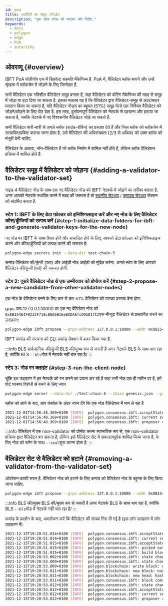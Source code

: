 ```yaml
---
id: poa
title: अथॉरिटी का सबूत (PoA)
description: "प्रूफ ऑफ़ स्टेक की व्याख्या और निर्देश."
keywords:
  - docs
  - polygon
  - edge
  - PoA
  - autorithy
---
```


## ओवरव्यू {#overview}

IBFT PoA पॉलीगॉन एज में डिफ़ॉल्ट सहमति मैकेनिज्म है. PoA में, वैलिडेटर ब्लॉक बनाने और उन्हें श्रृंखला में ब्लॉकचेन में जोड़ने के लिए जिम्मेदार हैं.

सभी वैलिडेटर एक गतिशील वैलिडेटर समूह बनाता हैं, जहां वैलिडेटर को वोटिंग मैकेनिज्म की मदद से समूह में जोड़ा या हटा दिया जा सकता है. इसका मतलब यह है कि वैलिडेटर द्वारा वैलिडेटर-समूह से अंदर/बाहर मतदान किया जा सकता है, यदि वैलिडेटर नोड्स का बहुमत (51%) समूह में/से एक निश्चित वैलिडेटर को जोड़ने/छोड़ने के लिए वोट देता है. इस तरह, दुर्भावनापूर्ण वैलिडेटर को नेटवर्क से पहचाना और हटाया जा सकता है, जबकि नेटवर्क में नए विश्वसनीय वैलिडेटर जोड़े जा सकते हैं.

सभी वैलिडेटर बारी-बारी से अगले ब्लॉक (राउंड-रोबिन) का प्रस्ताव देते हैं और जिस ब्लॉक को ब्लॉकचेन में सत्यापित/प्रविष्ट कराया जाना होता है, उसे  वैलिडेटर की अधिसंख्यता (2/3 से अधिक) को उक्त ब्लॉक को मंजूरी देनी चाहिए.

वैलिडेटर के अलावा, नॉन-वैलिडेटर हैं जो ब्लॉक निर्माण में शामिल नहीं होंते हैं, लेकिन ब्लॉक वैलिडेशन प्रक्रिया में शामिल होते हैं.

## वैलिडेटर समूह में वैलिडेटर को जोड़ना {#adding-a-validator-to-the-validator-set}

गाइड 4 वैलिडेटर नोड के साथ एक नए वैलिडेटर नोड को IBFT नेटवर्क में जोड़ने का तरीका बताता है. अगर आपको नेटवर्क स्थापित करने में मदद की जरूरत है तो [स्थानीय सेटअप](/edge/get-started/set-up-ibft-locally.md) / [क्लाउड सेटअप](/edge/get-started/set-up-ibft-on-the-cloud.md) सेक्शन को संदर्भित करता है.

### स्टेप 1: IBFT के लिए डेटा फ़ोल्डर को इनिशियलाइज करें और नए नोड के लिए वैलिडेटर कीस/कुँजियों को उत्पन्न करें {#step-1-initialize-data-folders-for-ibft-and-generate-validator-keys-for-the-new-node}

नए नोड पर IBFT के साथ तैयार होने और संचालित होने के लिए, आपको डेटा फ़ोल्डर को इनिशियलाइज करने और कीज/कुँजियों को उत्पन्न करने की जरूरत है:

````bash
polygon-edge secrets init --data-dir test-chain-5
````

कमांड वैलिडेटर की/कुंजी (पता) और आईडी नोड आईडी को मुद्रित करेगा. अगले स्टेप के लिए आपको वैलिडेटर की/कुंजी (पते) की जरूरत होगी.

### स्टेप 2: दूसरे वैलिडेटर नोड से एक उम्मीदवार को प्रोपोज करें {#step-2-propose-a-new-candidate-from-other-validator-nodes}

एक नोड के वैलिडेटर बनने के लिए कम से कम 51% वैलिडेटर को उसका प्रस्ताव देना होगा .

grpc पता:127.0.0.1:10000 पर एक नए वैलिडेटर नोड को `0x8B15464F8233F718c8605B16eBADA6fc09181fC2`एक मौजूदा वैलिडेटर से प्रस्तावित करने का उदाहरण:

````bash
polygon-edge ibft propose --grpc-address 127.0.0.1:10000 --addr 0x8B15464F8233F718c8605B16eBADA6fc09181fC2 --bls 0x9952735ca14734955e114a62e4c26a90bce42b4627a393418372968fa36e73a0ef8db68bba11ea967ff883e429b3bfdf --vote auth
````

IBFT कमांड की संरचना को [CLI कमांड](/docs/edge/get-started/cli-commands) सेक्शन में कवर किया गया है.

:::info BLS सार्वजानिक की/कुंजी
BLS की/मुख्य रूप से जरूरी है अगर नेटवर्क BLS के साथ भाग रहा है, क्योंकि BLS `--bls`मोड में नेटवर्क नहीं चल रहा है/
:::

### स्टेप 3: नोड रन क्लाइंट {#step-3-run-the-client-node}

चूंकि इस उदाहरण में हम नेटवर्क को रन करने का प्रयास कर रहे हैं जहां सभी नोड एक ही मशीन पर हैं, हमें पोर्ट परस्पर विरोधी से बचने के लिए ध्यान

````bash
polygon-edge server --data-dir ./test-chain-5 --chain genesis.json --grpc-address :50000 --libp2p :50001 --jsonrpc :50002 --seal
````

ब्लॉक को लाने के बाद, आप कंसोल के अंदर ध्यान देंगे कि एक नोड वैलिडेशन में भाग ले रहा है

````bash
2021-12-01T14:56:48.369+0100 [INFO]  polygon.consensus.ibft.acceptState: Accept state: sequence=4004
2021-12-01T14:56:48.369+0100 [INFO]  polygon.consensus.ibft: current snapshot: validators=5 votes=0
2021-12-01T14:56:48.369+0100 [INFO]  polygon.consensus.ibft: proposer calculated: proposer=0x8B15464F8233F718c8605B16eBADA6fc09181fC2 block=4004
````

:::info वैलिडेटर में एक non-validator को प्रोमोट करना
स्वाभाविक रूप से, एक non-validator प्रक्रिया द्वारा वैलिडेटर बन सकता है, लेकिन इसे वैलिडेटर सेट में सफलतापूर्वक शामिल किया जाना है, के लिए नोड को फ्लैग के साथ `--seal`शुरू करना होता है.
:::

## वैलिडेटर सेट से वैलिडेटर को हटाने {#removing-a-validator-from-the-validator-set}

ऑपरेशन काफी सरल है. वैलिडेटर नोड को हटाने के लिए कमांड को वैलिडेटर नोड के बहुमत के लिए किया जाना चाहिए.

````bash
polygon-edge ibft propose --grpc-address 127.0.0.1:10000 --addr 0x8B15464F8233F718c8605B16eBADA6fc09181fC2 --bls 0x9952735ca14734955e114a62e4c26a90bce42b4627a393418372968fa36e73a0ef8db68bba11ea967ff883e429b3bfdf --vote drop
````

:::info BLS की/मुख्य
BLS की/मुख्य रूप से जरूरी है अगर नेटवर्क BLS के साथ भाग रहा है, क्योंकि BLS `--bls`मोड में नेटवर्क नहीं चल रहा है/
:::

कमांड के प्रदर्शन के बाद, अवलोकन करें कि वैलिडेटर की संख्या गिरा दी गई है (इस लॉग उदाहरण में लॉग उदाहरण में)

````bash
2021-12-15T19:20:51.014+0100 [INFO]  polygon.consensus.ibft.acceptState: Accept state: sequence=2399 round=1
2021-12-15T19:20:51.014+0100 [INFO]  polygon.consensus.ibft: current snapshot: validators=4 votes=2
2021-12-15T19:20:51.015+0100 [INFO]  polygon.consensus.ibft.acceptState: we are the proposer: block=2399
2021-12-15T19:20:51.015+0100 [INFO]  polygon.consensus.ibft: picked out txns from pool: num=0 remaining=0
2021-12-15T19:20:51.015+0100 [INFO]  polygon.consensus.ibft: build block: number=2399 txns=0
2021-12-15T19:20:53.002+0100 [INFO]  polygon.consensus.ibft: state change: new=ValidateState
2021-12-15T19:20:53.009+0100 [INFO]  polygon.consensus.ibft: state change: new=CommitState
2021-12-15T19:20:53.009+0100 [INFO]  polygon.blockchain: write block: num=2399 parent=0x768b3bdf26cdc770525e0be549b1fddb3e389429e2d302cb52af1722f85f798c
2021-12-15T19:20:53.011+0100 [INFO]  polygon.blockchain: new block: number=2399 hash=0x6538286881d32dc7722dd9f64b71ec85693ee9576e8a2613987c4d0ab9d83590 txns=0 generation_time_in_sec=2
2021-12-15T19:20:53.011+0100 [INFO]  polygon.blockchain: new head: hash=0x6538286881d32dc7722dd9f64b71ec85693ee9576e8a2613987c4d0ab9d83590 number=2399
2021-12-15T19:20:53.011+0100 [INFO]  polygon.consensus.ibft: block committed: sequence=2399 hash=0x6538286881d32dc7722dd9f64b71ec85693ee9576e8a2613987c4d0ab9d83590 validators=4 rounds=1 committed=3
2021-12-15T19:20:53.012+0100 [INFO]  polygon.consensus.ibft: state change: new=AcceptState
2021-12-15T19:20:53.012+0100 [INFO]  polygon.consensus.ibft.acceptState: Accept state: sequence=2400 round=1
2021-12-15T19:20:53.012+0100 [INFO]  polygon.consensus.ibft: current snapshot: validators=3 votes=0
2021-12-15T19:20:53.012+0100 [INFO]  polygon.consensus.ibft: proposer calculated: proposer=0xea21efC826F4f3Cb5cFc0f986A4d69C095c2838b block=2400
````
